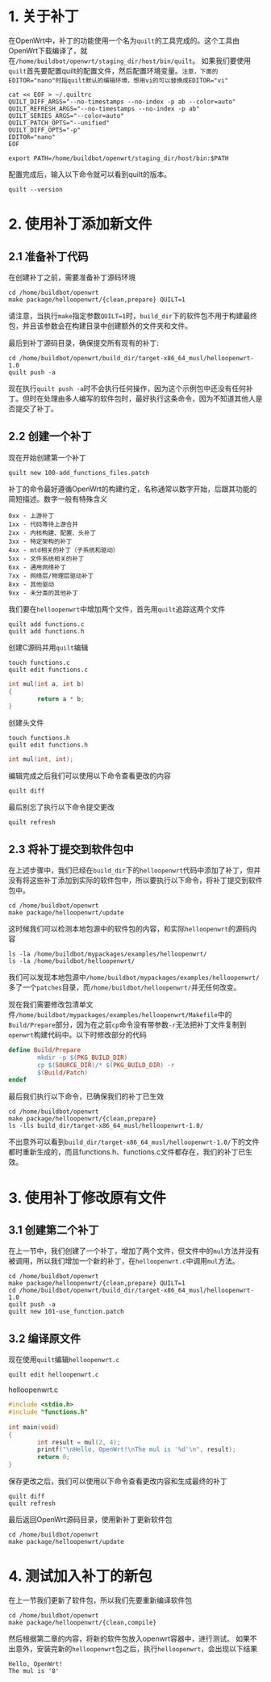 # 1. 关于补丁
在OpenWrt中，补丁的功能使用一个名为`quilt`的工具完成的。这个工具由OpenWrt下载编译了，就在`/home/buildbot/openwrt/staging_dir/host/bin/quilt`。
如果我们要使用`quilt`首先要配置quilt的配置文件，然后配置环境变量。`注意，下面的EDITOR="nano"时指quilt默认的编辑环境，想用vi的可以替换成EDITOR="vi"`
```shell
cat << EOF > ~/.quiltrc
QUILT_DIFF_ARGS="--no-timestamps --no-index -p ab --color=auto"
QUILT_REFRESH_ARGS="--no-timestamps --no-index -p ab"
QUILT_SERIES_ARGS="--color=auto"
QUILT_PATCH_OPTS="--unified"
QUILT_DIFF_OPTS="-p"
EDITOR="nano"
EOF

export PATH=/home/buildbot/openwrt/staging_dir/host/bin:$PATH
```
配置完成后，输入以下命令就可以看到quilt的版本。
```shell
quilt --version
```


# 2. 使用补丁添加新文件

## 2.1 准备补丁代码
在创建补丁之前，需要准备补丁源码环境
```shell
cd /home/buildbot/openwrt
make package/helloopenwrt/{clean,prepare} QUILT=1
```
请注意，当执行`make`指定参数`QUILT=1`时，`build_dir`下的软件包不用于构建最终包，并且该参数会在构建目录中创建额外的文件夹和文件。

最后到补丁源码目录，确保提交所有现有的补丁:
```shell
cd /home/buildbot/openwrt/build_dir/target-x86_64_musl/helloopenwrt-1.0
quilt push -a
```
现在执行`quilt push -a`时不会执行任何操作，因为这个示例包中还没有任何补丁。但时在处理由多人编写的软件包时，最好执行这条命令，因为不知道其他人是否提交了补丁。

## 2.2 创建一个补丁
现在开始创建第一个补丁
```shell
quilt new 100-add_functions_files.patch
```
补丁的命令最好遵循OpenWrt的构建约定，名称通常以数字开始，后跟其功能的简短描述。数字一般有特殊含义
```
0xx - 上游补丁
1xx - 代码等待上游合并
2xx - 内核构建、配置、头补丁
3xx - 特定架构的补丁
4xx - mtd相关的补丁（子系统和驱动）
5xx - 文件系统相关的补丁
6xx - 通用网络补丁
7xx - 网络层/物理层驱动补丁
8xx - 其他驱动
9xx - 未分类的其他补丁
```

我们要在`helloopenwrt`中增加两个文件，首先用`quilt`追踪这两个文件
```shell
quilt add functions.c
quilt add functions.h
```
创建C源码并用`quilt`编辑
```shell
touch functions.c
quilt edit functions.c
```
```c
int mul(int a, int b)
{
        return a * b;
}
```
创建头文件
```shell
touch functions.h
quilt edit functions.h
```
```h
int mul(int, int);
```

编辑完成之后我们可以使用以下命令查看更改的内容
```shell
quilt diff
```

最后别忘了执行以下命令提交更改 
```shell
quilt refresh
```

## 2.3 将补丁提交到软件包中
在上述步骤中，我们已经在`build_dir`下的`helloopenwrt`代码中添加了补丁，但并没有将这些补丁添加到实际的软件包中，所以要执行以下命令，将补丁提交到软件包中。
```shell
cd /home/buildbot/openwrt
make package/helloopenwrt/update
```

这时候我们可以检测本地包源中的软件包的内容，和实际`helloopenwrt`的源码内容
```shell
ls -la /home/buildbot/mypackages/examples/helloopenwrt/
ls -la /home/buildbot/helloopenwrt/
```
我们可以发现本地包源中`/home/buildbot/mypackages/examples/helloopenwrt/`多了一个`patches`目录，而`/home/buildbot/helloopenwrt/`并无任何改变。  

现在我们需要修改包清单文件`/home/buildbot/mypackages/examples/helloopenwrt/Makefile`中的`Build/Prepare`部分，因为在之前`cp`命令没有带参数`-r`无法把补丁文件复制到`openwrt`构建代码中。以下时修改部分的代码
```makefile
define Build/Prepare
		mkdir -p $(PKG_BUILD_DIR)
		cp $(SOURCE_DIR)/* $(PKG_BUILD_DIR) -r
		$(Build/Patch)
endef
```

最后我们执行以下命令，已确保我们的补丁已生效
```shell
cd /home/buildbot/openwrt
make package/helloopenwrt/{clean,prepare}
ls -lls build_dir/target-x86_64_musl/helloopenwrt-1.0/
```
不出意外可以看到`build_dir/target-x86_64_musl/helloopenwrt-1.0/`下的文件都时重新生成的，而且functions.h、functions.c文件都存在，我们的补丁已生效。


# 3. 使用补丁修改原有文件

## 3.1 创建第二个补丁
在上一节中，我们创建了一个补丁，增加了两个文件，但文件中的`mul`方法并没有被调用，所以我们增加一个新的补丁，在`helloopenwrt.c`中调用`mul`方法。

```shell
cd /home/buildbot/openwrt
make package/helloopenwrt/{clean,prepare} QUILT=1
cd /home/buildbot/openwrt/build_dir/target-x86_64_musl/helloopenwrt-1.0
quilt push -a
quilt new 101-use_function.patch
```

## 3.2 编译原文件
现在使用`quilt`编辑`helloopenwrt.c`
```shell
quilt edit helloopenwrt.c
```
helloopenwrt.c
```c
#include <stdio.h>
#include "functions.h"
 
int main(void)
{
        int result = mul(2, 4);
        printf("\nHello, OpenWrt!\nThe mul is '%d'\n", result);
        return 0;
}
```
保存更改之后，我们可以使用以下命令查看更改内容和生成最终的补丁
```shell
quilt diff
quilt refresh
```
最后返回OpenWrt源码目录，使用新补丁更新软件包
```shell
cd /home/buildbot/openwrt
make package/helloopenwrt/update
```

# 4. 测试加入补丁的新包
在上一节我们更新了软件包，所以我们先要重新编译软件包
```shell
cd /home/buildbot/openwrt
make package/helloopenwrt/{clean,compile}
```
然后根据第二章的内容，将新的软件包放入openwrt容器中，进行测试。
如果不出意外，安装完新的`helloopenwrt`包之后，执行`helloopenwrt`，会出现以下结果
```
Hello, OpenWrt!
The mul is '8'
```
